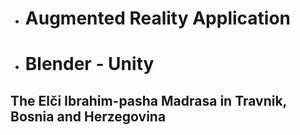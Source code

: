 - # Augmented Reality Application 
- # Blender - Unity

## The Elči Ibrahim-pasha Madrasa in Travnik, Bosnia and Herzegovina


